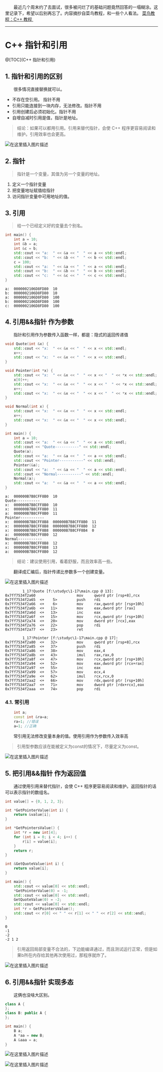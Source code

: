&emsp;&emsp;最近几个周末约了去面试，很多被问烂了的基础问题竟然回答的一塌糊涂。这里记录下，希望以后别再忘了。内容摘抄自菜鸟教程，和一些个人看法。
[   菜鸟教程：C++ 教程   ](https://www.runoob.com/cplusplus/cpp-tutorial.html)
&emsp;&emsp;


---

# C++ 指针和引用

@[TOC](C++ 指针和引用)


## 1. 指针和引用的区别
&emsp;&emsp;很多情况直接替换就可以。

* 不存在空引用。 指针不用
* 引用只能连接到一块内存，无法修改。指针不用
* 引用创建后必须初始化。指针不用
* 自增自减时引用是值，指针是地址。  

> 结论：如果可以都用引用。引用来替代指针，会使 C++ 程序更容易阅读和维护。引用效率也会更高。

![在这里插入图片描述](https://img-blog.csdnimg.cn/20210117225151819.png)



## 2. 指针

> 指针是一个变量，其值为另一个变量的地址。

1. 定义一个指针变量
2. 把变量地址赋值给指针
3. 访问指针变量中可用地址的值。


## 3. 引用
> 给一个已经定义好的变量去个别名。

```cpp
int main() {
    int a = 10;
    int &b = a;
    int &c = b;
    std::cout << "a:  " << &a << "  " << a << std::endl;
    std::cout << "b:  " << &b << "  " << b << std::endl;
    c = 100;
    std::cout << "a:  " << &a << "  " << a << std::endl;
    std::cout << "b:  " << &b << "  " << b << std::endl;
    std::cout << "c:  " << &c << "  " << c << std::endl;
}
```

```
a:  0000002106D8FD80  10
b:  0000002106D8FD80  10
a:  0000002106D8FD80  100
b:  0000002106D8FD80  100
c:  0000002106D8FD80  100
```
## 4. 引用&&指针 作为参数

&emsp;&emsp;指针和引用作为参数传入函数一样，都是：隐式的返回传递值

```cpp
void Quote(int &x) {
    std::cout << "x:  " << &x << "  " << x << std::endl;
    x++;
    std::cout << "x:  " << &x << "  " << x << std::endl;
}

void Pointer(int *x) {
    std::cout << "x:  " << &x << "  " << x << "  " << *x << std::endl;
    x[0]++;
    std::cout << "x:  " << &x << "  " << x << "  " << *x << std::endl;
    x++;
    std::cout << "x:  " << &x << "  " << x << "  " << *x << std::endl;
}

void Normal(int x) {
    std::cout << "x:  " << &x << "  " << x << std::endl;
    x++;
    std::cout << "x:  " << &x << "  " << x << std::endl;
}

int main() {
    int a = 10;
    std::cout << "a:  " << &a << "  " << a << std::endl;
    std::cout << "Quote-----------" << std::endl;
    Quote(a);
    std::cout << "a:  " << &a << "  " << a << std::endl;
    std::cout << "Pointer-----------" << std::endl;
    Pointer(&a);
    std::cout << "a:  " << &a << "  " << a << std::endl;
    std::cout << "Normal-----------" << std::endl;
    Normal(a);
    std::cout << "a:  " << &a << "  " << a << std::endl;
}
```

```
a:  000000B7B8CFF8B0  10
Quote-----------
x:  000000B7B8CFF8B0  10
x:  000000B7B8CFF8B0  11
a:  000000B7B8CFF8B0  11
Pointer-----------
x:  000000B7B8CFF8B8  000000B7B8CFF8B0  11
x:  000000B7B8CFF8B8  000000B7B8CFF8B0  12
x:  000000B7B8CFF8B8  000000B7B8CFF8B4  0
a:  000000B7B8CFF8B0  12
Normal-----------
x:  000000B7B8CFF8B8  12
x:  000000B7B8CFF8B8  13
a:  000000B7B8CFF8B0  12
```

> 结论：建议使用引用，看着舒服，而且效率高一些。

&emsp;&emsp;翻译成汇编后，指针传递比参数多一个创建变量。

![在这里插入图片描述](https://img-blog.csdnimg.cn/20210117225207397.png)

```
        1_17!Quote [f:\studyc\1-17\main.cpp @ 13]:
0x7ff7534f2a60                   mov     qword ptr [rsp+8],rcx
0x7ff7534f2a65  <+    5>         push    rdi
0x7ff7534f2a66  <+    6>         mov     rax,qword ptr [rsp+10h]
0x7ff7534f2a6b  <+   11>         mov     eax,dword ptr [rax]
0x7ff7534f2a6d  <+   13>         inc     eax
0x7ff7534f2a6f  <+   15>         mov     rcx,qword ptr [rsp+10h]
0x7ff7534f2a74  <+   20>         mov     dword ptr [rcx],eax
0x7ff7534f2a76  <+   22>         pop     rdi
0x7ff7534f2a77  <+   23>         ret

        1_17!Pointer [f:\studyc\1-17\main.cpp @ 17]:
0x7ff7534f2a80  <+   32>         mov     qword ptr [rsp+8],rcx
0x7ff7534f2a85  <+   37>         push    rdi
0x7ff7534f2a86  <+   38>         mov     eax,4
0x7ff7534f2a8b  <+   43>         imul    rax,rax,0
0x7ff7534f2a8f  <+   47>         mov     rcx,qword ptr [rsp+10h]
0x7ff7534f2a94  <+   52>         mov     eax,dword ptr [rcx+rax]
0x7ff7534f2a97  <+   55>         inc     eax
0x7ff7534f2a99  <+   57>         mov     ecx,4
0x7ff7534f2a9e  <+   62>         imul    rcx,rcx,0
0x7ff7534f2aa2  <+   66>         mov     rdx,qword ptr [rsp+10h]
0x7ff7534f2aa7  <+   71>         mov     dword ptr [rdx+rcx],eax
0x7ff7534f2aaa  <+   74>         pop     rdi
```

### 4.1. 常引用
```cpp
    int a;
    const int &ra=a;
    ra=1; //错误
    a=1; //正确
```
&emsp;&emsp;常引用无法修改变量本身的值。使用引用作为参数传入效率高

> 引用型参数应该在能被定义为const的情况下，尽量定义为const。

![在这里插入图片描述](https://img-blog.csdnimg.cn/20210117225221664.png)


## 5. 把引用&&指针 作为返回值

&emsp;&emsp;通过使用引用来替代指针，会使 C++ 程序更容易阅读和维护。返回指针的话可以表示指针的数组名。

```cpp
int value[] = {0, 1, 2, 3};

int *GetPointerValue(int i) {
    return &value[i];
}

int *GetPointersValue() {
    int *r = new int[4];
    for (int i = 0; i < 4; i++) {
        r[i] = value[i];
    }
    return r;
}

int &GetQuoteValue(int i) {
    return value[i];
}

int main() {
    std::cout << value[0] << std::endl;
    *GetPointerValue(0) = -1;
    std::cout << value[0] << std::endl;
    GetQuoteValue(0) = -2;
    std::cout << value[0] << std::endl;
    int *r = GetPointersValue();
    std::cout << r[0] << " " << r[1] << " " << r[2] << std::endl;
}
```

```
0
-1
-2
-2 1 2
```


> 引用返回局部变量不合法的，下边能编译通过，而且测试运行正常，但是如果b所在内存给其他再次使用过，那程序就炸了。

![在这里插入图片描述](https://img-blog.csdnimg.cn/20210117225231290.png)



## 6. 引用&&指针 实现多态
&emsp;&emsp;这俩也没啥大区别。

```cpp
class A {
};
class B: public A {
};

int main() {
    B a;
    A *aa = new B;
    A &aaa = a;
}
```
![在这里插入图片描述](https://img-blog.csdnimg.cn/20210117225238463.png?x-oss-process=image/watermark,type_ZmFuZ3poZW5naGVpdGk,shadow_10,text_aHR0cHM6Ly9ibG9nLmNzZG4ubmV0L2ExNTAwNTc4NDMyMA==,size_16,color_FFFFFF,t_70)

![在这里插入图片描述](https://img-blog.csdnimg.cn/202101172252452.png?x-oss-process=image/watermark,type_ZmFuZ3poZW5naGVpdGk,shadow_10,text_aHR0cHM6Ly9ibG9nLmNzZG4ubmV0L2ExNTAwNTc4NDMyMA==,size_16,color_FFFFFF,t_70)



